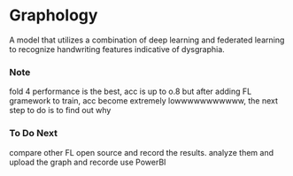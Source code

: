 # Graphology
A model that utilizes a combination of deep learning and federated learning to recognize handwriting features indicative of dysgraphia.

### Note
fold 4 performance is the best, acc is up to o.8 but after adding FL gramework to train, acc become extremely lowwwwwwwwwww, the next step to do is to find out why

### To Do Next
compare other FL open source and record the results. analyze them and upload the graph and recorde use PowerBI
